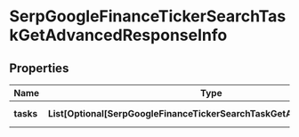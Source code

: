 # SerpGoogleFinanceTickerSearchTaskGetAdvancedResponseInfo


## Properties

| Name | Type | Description | Notes |
|------------ | ------------- | ------------- | -------------|
**tasks** | **List[Optional[SerpGoogleFinanceTickerSearchTaskGetAdvancedTaskInfo]]** | array of tasks |[optional]|